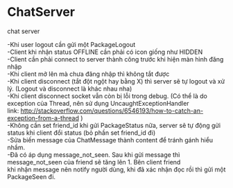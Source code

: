 # ChatServer
chat server

-Khi user logout cần gửi một PackageLogout <br />
-Client khi nhận status OFFLINE cần phải có icon giống như HIDDEN <br />
-Client cần phải connect to server thành công trước khi hiện màn hình đăng nhập <br />
-Khi client mở lên mà chưa đăng nhập thì không tắt được <br />
-Khi client disconnect (tắt đột ngột hay bằng X) thì server sẽ tự logout và xử lý. (Logout và disconnect là khác nhau nha) <br />
-Khi client disconnect socket vẫn còn bị lỗi trong debug. (Có thể là do exception của Thread, nên sử dụng UncaughtExceptionHandler <br />
link: http://stackoverflow.com/questions/6546193/how-to-catch-an-exception-from-a-thread ) <br />
-Không cần set friend_id khi gửi PackageStatus nữa, server sẽ tự động gửi status khi client đổi status (bỏ phần set friend_id đi) <br />
-Sửa biến message của ChatMessage thành content để tránh gánh hiểu nhầm. <br />
-Đã có áp dụng message_not_seen. Sau khi gửi message thì message_not_seen của friend sẽ tăng lên 1. Bên client friend  <br />
khi nhận message nên notify người dùng, khi đã xác nhận đọc rồi thì gửi một PackageSeen đi.<br />
